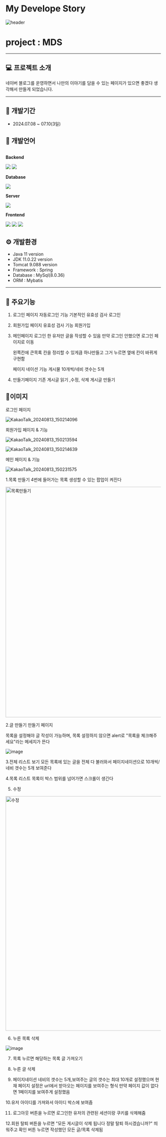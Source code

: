 # My Develope Story
![header](https://capsule-render.vercel.app/api?type=wave&color=auto&height=300&section=header&text=Hello&fontSize=90&animation=fadeIn&fontAlignY=38&desc=Dayoung's%20GitHub%20Profile&descAlignY=51&descAlign=62)


#  project : MDS
---
## 💻 프로젝트 소개
네이버 블로그를 운영하면서 나만의 이야기를 담을 수 있는 페이지가 있으면 좋겠다 생각해서 만들게 되었습니다.

---
## 📆 개발기간
+ 2024.07.08 ~ 07.10(3일) 

## 📝 개발언어
<div style="display:flex; flex-direction:column; align-items:flex-start;">
    <!-- Backend -->
    <p><strong>Backend</strong></p>
    <div>
        <img src="https://img.shields.io/badge/Java-007396?style=for-the-badge&logo=Java&logoColor=white"> 
        <img src="https://img.shields.io/badge/spring-6DB33F?style=for-the-badge&logo=spring&logoColor=white"> 
    </div>
    <!-- Database -->
    <p><strong>Database</strong></p>
    <div>
        <img src="https://img.shields.io/badge/mysql-4479A1?style=for-the-badge&logo=mysql&logoColor=white"> 
    </div>
    <!-- Server -->
    <p><strong>Server</strong></p>
    <div>
        <img src="https://img.shields.io/badge/apache tomcat-F8DC75?style=for-the-badge&logo=apachetomcat&logoColor=black">
    </div>
    <!-- Frontend -->
    <p><strong>Frontend</strong></p>
    <div>
        <img src="https://img.shields.io/badge/html5-E34F26?style=flat-square&logo=html5&logoColor=white"> 
        <img src="https://img.shields.io/badge/css-1572B6?style=flat-square&logo=css3&logoColor=white"> 
        <img src="https://img.shields.io/badge/javascript-F7DF1E?style=flat-square&logo=javascript&logoColor=black"> 
    </div>
</div>

## ⚙ 개발환경
+ Java 11 version
+ JDK 11.0.22 version
+ Tomcat 9.088 version
+ Framework : Spring
+ Database : MySql(8.0.36)
+ ORM : Mybatis
---
## 📌 주요기능
1. 로그인 페이지
자동로그인 기능
기본적인 유효성 검사
로그인

2. 회원가입 페이지
유효성 검사 기능
회원가입

3. 메인페이지
로그인 한 유저만 글을 작성할 수 있음
만약 로그인 안했으면 로그인 페이지로 이동

    왼쪽칸에 큰목록 칸을 정리할 수 있게큼 하나만들고 그거 누르면 옆에 칸이 바뀌게 구현함

    페이지 네이션 기능 게시물 10개씩/네비 갯수는 5개 

4. 만들기페이지
기존 게시글 읽기 ,수정, 삭제
게시글 만들기

  

## 📎이미지

로그인 페이지

![KakaoTalk_20240813_150214096](https://github.com/user-attachments/assets/8dd9cfe4-c426-4c81-b1b4-b47a60433823)


회원가입 페이지 & 기능

![KakaoTalk_20240813_150213594](https://github.com/user-attachments/assets/8651df48-ea3f-497e-a8df-4a9bc2f22520)


![KakaoTalk_20240813_150214639](https://github.com/user-attachments/assets/c4640afc-18dd-4ffd-a95e-83041afec673)



메인 페이지 & 기능

![KakaoTalk_20240813_150231575](https://github.com/user-attachments/assets/e8880d54-5af8-43d4-b5c1-4fa9cbdbe9a0)

1.목록 만들기
  4번에 들어가는 목록 생성할 수 있는 팝업이 켜진다

<img width="745" alt="목록만들기" src="https://github.com/user-attachments/assets/24d51b9f-2270-4fce-bb4a-69a0b40e6117">

  
2.글 만들기
  만들기 페이지

 
 목록을 설정해야 글 작성이 가능하며, 목록 설정하지 않으면 alert로 "목록을 체크해주세요"라는 메세지가 뜬다

![image](https://github.com/user-attachments/assets/a1ba49cb-3e0f-4d09-8d1f-8955aabebf35)

3.전체 리스트 보기
  모든 목록에 있는 글을 전체 다 불러와서 페이지네이션으로 10개씩/네비 갯수는 5개 보여준다

4.목록 리스트
  목록이 박스 범위를 넘어가면 스크롤이 생긴다


5. 수정

 <img width="758" alt="수정" src="https://github.com/user-attachments/assets/af5f56a3-0312-4410-9ef1-8a4b93b85331">



6. 누른 목록 삭제

![image](https://github.com/user-attachments/assets/990d12d8-f6d0-4fb8-8f40-00125266ea31)


7. 목록 누르면 해당하는 목록 글 가져오기



8. 누른 글 삭제


   
9. 페이지네이션
  네비의 갯수는 5개,보여주는 글의 갯수는 최대 10개로 설정했으며 현재 페이지 설정은 url에서 받아오는 페이지를 보여주는 형식
  만약 페이지 값이 없다면 1페이지를 보여주게 설정했음



10.유저 아이디를 가져와서 아이디 박스에 보여줌



11. 로그아웃
    버튼을 누르면 로그인한 유저의 관련된 세션이랑 쿠키를 삭제해줌

  12.회원 탈퇴
    버튼을 누르면 "모든 게시글이 삭제 됩니다 정말 탈퇴 하시겠습니까?" 띄워주고 확인 버튼 누르면 작성했던 모든 글/목록 삭제됨

